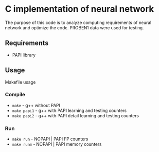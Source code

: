 # C implementation of neural network

The purpose of this code is to analyze computing requirements of neural network and optimize the code.
PROBEN1 data were used for testing.

## Requirements
- PAPI library

## Usage
Makefile usage

### Compile
- `make`  - g++ without PAPI
- `make papi1`  - g++ with PAPI learning and testing counters
- `make papi2`  - g++ with PAPI detail learning and testing counters

### Run
- `make run`  - NOPAPI | PAPI FP counters
- `make runm` - NOPAPI | PAPI memory counters